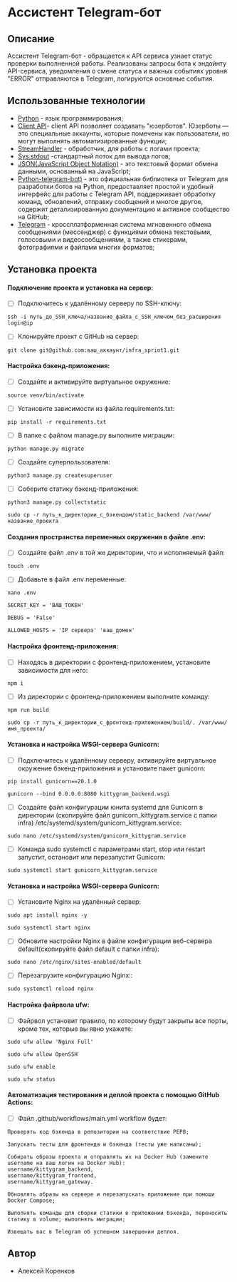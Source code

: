 # **Ассистент Telegram-бот**

## ****Описание****
Ассистент Telegram-бот - обращается к API сервиса узнает статус проверки выполненной работы.
Реализованы запросы бота к эндойнту API-сервиса, уведомления о смене статуса и важных событиях уровня "ERROR" отправляются в Telegram, логируются основные события.

## ****Использованные технологии****
- [Python](https://www.python.org/) - язык программирования;
- [Client API](https://appmaster.io/ru/glossary/api-klient)- client API позволяет создавать "юзерботов". Юзерботы — это специальные аккаунты, которые помечены как пользователи, но могут выполнять автоматизированные функции;
- [StreamHandler](https://docs.python.org/3/library/logging.handlers.html#streamhandler) - обработчик, для работы с логами проекта;
- [Sys.stdout](https://docs.python.org/3/library/sys.html#sys.stdout) -стандартный поток для вывода логов;
- [JSON(JavaScript Object Notation)](https://www.json.org/json-en.html) - это текстовый формат обмена данными, основанный на JavaScript;
- [Python-telegram-bot)](https://docs.python-telegram-bot.org/en/stable/index.html) - это официальная библиотека от Telegram для разработки ботов на Python, предоставляет простой и удобный интерфейс для работы с Telegram API, поддерживает обработку команд, обновлений, отправку сообщений и многое другое, содержит детализированную документацию и активное сообщество на GitHub;
- [Telegram](https://web.telegram.org/k/) - кроссплатформенная система мгновенного обмена сообщениями (мессенджер) с функциями обмена текстовыми, голосовыми и видеосообщениями, а также стикерами, фотографиями и файлами многих форматов;


## ****Установка проекта****
#### Подключение проекта и установка на сервер:
 - [ ] Подключитесь к удалённому серверу по SSH-ключу:
```
ssh -i путь_до_SSH_ключа/название_файла_с_SSH_ключом_без_расширения login@ip
```
 - [ ] Клонируйте проект с GitHub на сервер:
```
git clone git@github.com:ваш_аккаунт/infra_sprint1.git
```
#### Настройка бэкенд-приложения:
 - [ ] Создайте и активируйте виртуальное окружение:
```
source venv/bin/activate
```
 - [ ] Установите зависимости из файла requirements.txt:
```
pip install -r requirements.txt
```
 - [ ] В папке с файлом manage.py выполните миграции:
```
python manage.py migrate
```
 - [ ] Создайте суперпользователя:
```
python3 manage.py createsuperuser
```
 - [ ] Соберите статику бэкенд-приложения:
```
python3 manage.py collectstatic
```
```
sudo cp -r путь_к_директории_с_бэкендом/static_backend /var/www/название_проекта
```
#### Создания пространства переменных окружения в файле .env:
 - [ ] Создайте файл .env в той же директории, что и исполняемый файл:
```
touch .env
```
 - [ ] Добавьте в файл .env переменные:
```
nano .env
```
```
SECRET_KEY = 'ВАШ_ТОКЕН'
````
```
DEBUG = 'False'
```
```
ALLOWED_HOSTS = 'IP сервера' 'ваш_домен'
```

#### Настройка фронтенд-приложения:
 - [ ] Находясь в директории с фронтенд-приложением, установите зависимости для него:
```
npm i
```
 - [ ] Из директории с фронтенд-приложением выполните команду:
```
npm run build
```
```
sudo cp -r путь_к_директории_с_фронтенд-приложением/build/. /var/www/имя_проекта/
```
#### Установка и настройка WSGI-сервера Gunicorn:
 - [ ] Подключитесь к удалённому серверу, активируйте виртуальное окружение
бэкенд-приложения и установите пакет gunicorn:
```
pip install gunicorn==20.1.0
```
```
gunicorn --bind 0.0.0.0:8080 kittygram_backend.wsgi
```
 - [ ] Создайте файл конфигурации юнита systemd для Gunicorn в директории (скопируйте файл gunicorn_kittygram.service с папки infra)
/etc/systemd/system/gunicorn_kittygram.service:
```
sudo nano /etc/systemd/system/gunicorn_kittygram.service
```
 - [ ] Команда sudo systemctl с параметрами start, stop или restart запустит, остановит
или перезапустит Gunicorn:
```
sudo systemctl start gunicorn_kittygram.service
```
#### Установка и настройка WSGI-сервера Gunicorn:
 - [ ] Установите Nginx на удалённый сервер:
```
sudo apt install nginx -y
```
```
sudo systemctl start nginx
```
 - [ ] Обновите настройки Nginx в файле конфигурации веб-сервера default(скопируйте файл default с папки infra):
```
sudo nano /etc/nginx/sites-enabled/default
```
 - [ ] Перезагрузите конфигурацию Nginx::
```
sudo systemctl reload nginx
```
#### Настройка файрвола ufw:
 - [ ] Файрвол установит правило, по которому будут закрыты все порты, кроме тех, которые
вы явно укажете:
```
sudo ufw allow 'Nginx Full'
```
```
sudo ufw allow OpenSSH
```
```
sudo ufw enable
```
```
sudo ufw status
```
#### Автоматизация тестирования и деплой проекта с помощью GitHub Actions:
 - [ ]  Файл .github/workflows/main.yml workflow будет:
```
Проверять код бэкенда в репозитории на соответствие PEP8;
```
```
Запускать тесты для фронтенда и бэкенда (тесты уже написаны);
```
```
Собирать образы проекта и отправлять их на Docker Hub (замените username на ваш логин на Docker Hub):
username/kittygram_backend,
username/kittygram_frontend,
username/kittygram_gateway.
```
```
Обновлять образы на сервере и перезапускать приложение при помощи Docker Compose;
```
```
Выполнять команды для сборки статики в приложении бэкенда, переносить статику в volume; выполнять миграции;
```
```
Извещать вас в Telegram об успешном завершении деплоя.
```

## **Автор**
- Алексей Коренков
